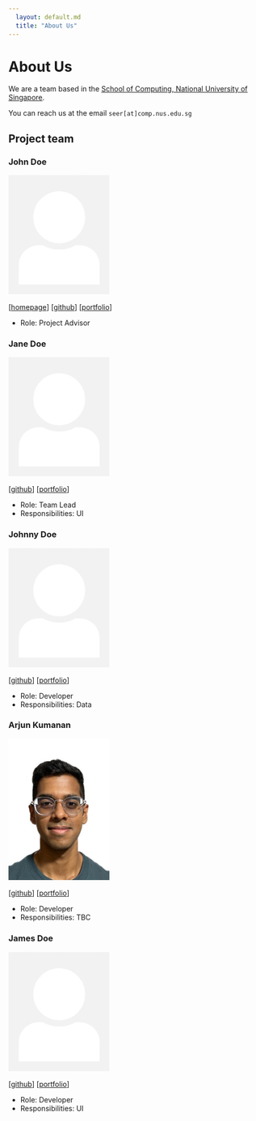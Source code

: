 ```yaml
---
  layout: default.md
  title: "About Us"
---
```


# About Us

We are a team based in the [School of Computing, National University of Singapore](http://www.comp.nus.edu.sg).

You can reach us at the email `seer[at]comp.nus.edu.sg`

## Project team

### John Doe

<img src="images/johndoe.png" width="200px">

[[homepage](http://www.comp.nus.edu.sg/~damithch)]
[[github](https://github.com/johndoe)]
[[portfolio](team/johndoe.md)]

* Role: Project Advisor

### Jane Doe

<img src="images/johndoe.png" width="200px">

[[github](http://github.com/johndoe)]
[[portfolio](team/johndoe.md)]

* Role: Team Lead
* Responsibilities: UI

### Johnny Doe

<img src="images/johndoe.png" width="200px">

[[github](http://github.com/johndoe)] [[portfolio](team/johndoe.md)]

* Role: Developer
* Responsibilities: Data

### Arjun Kumanan

<img src="images/arjun2598.png" width="200px">

[[github](http://github.com/arjun2598)]
[[portfolio](team/johndoe.md)]

* Role: Developer
* Responsibilities: TBC

### James Doe

<img src="images/johndoe.png" width="200px">

[[github](http://github.com/arjun2598)]
[[portfolio](team/johndoe.md)]

* Role: Developer
* Responsibilities: UI
